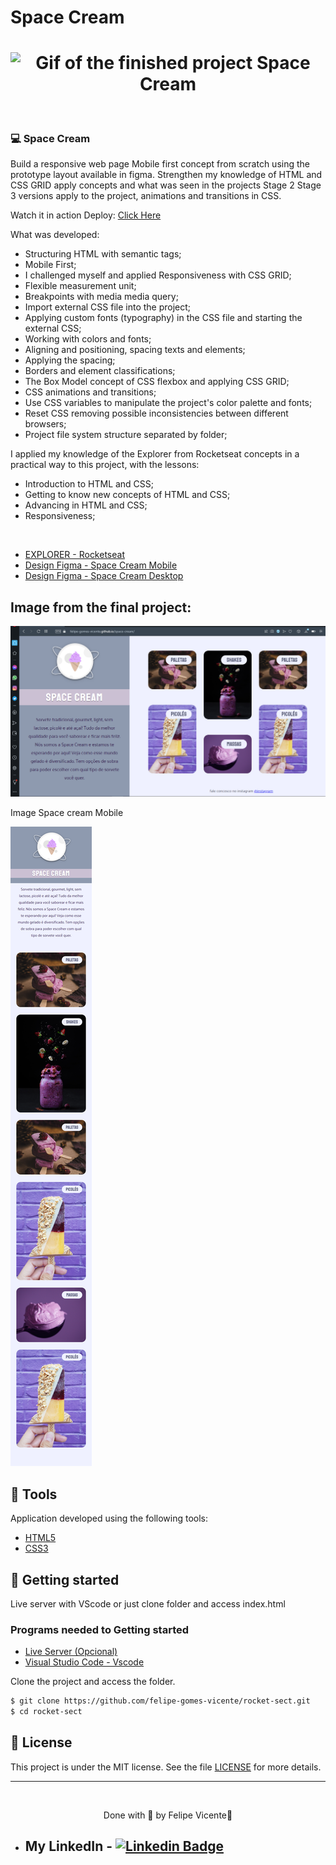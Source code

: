 # Space Cream

<h1 align="center">
    <img alt="Gif of the finished project Space Cream" title="gif" src="./assets/space-cream.gif" />
</h1>

<br>

### 💻 Space Cream

Build a responsive web page Mobile first concept from scratch using the prototype 
layout available in figma.
Strengthen my knowledge of HTML and CSS GRID apply concepts and what was seen in
the projects Stage 2 Stage 3 versions apply to the project, animations and transitions 
in CSS.

Watch it in action Deploy: [Click Here](https://felipe-gomes-vicente.github.io/space-cream//)

What was developed:

- Structuring HTML with semantic tags;
- Mobile First;
- I challenged myself and applied Responsiveness with CSS GRID;
- Flexible measurement unit;
- Breakpoints with media media query;
- Import external CSS file into the project;
- Applying custom fonts (typography) in the CSS file and starting the external CSS;
- Working with colors and fonts;
- Aligning and positioning, spacing texts and elements;
- Applying the spacing;
- Borders and element classifications;
- The Box Model concept of CSS flexbox and applying CSS GRID;
- CSS animations and transitions;
- Use CSS variables to manipulate the project's color palette and fonts;
- Reset CSS removing possible inconsistencies between different browsers;
- Project file system structure separated by folder;

I applied my knowledge of the Explorer from Rocketseat concepts in a practical way 
to this project, with the lessons:

- Introduction to HTML and CSS;
- Getting to know new concepts of HTML and CSS;
- Advancing in HTML and CSS;
- Responsiveness;
  
<br />

- [EXPLORER - Rocketseat](https://www.rocketseat.com.br/explorer)
- [Design Figma - Space Cream Mobile](https://www.figma.com/file/drBBktNRdtCIUiN4cZk4yo?node-id=0:1)
- [Design Figma - Space Cream Desktop](https://www.figma.com/file/pddZCuQIRLjk5dEHQ4L4YR?node-id=0:1)

## Image from the final project:
 <img alt="Print Space cream" title=" Landing page" src="./assets/space-cream.png" />

 <br />

 <p>Image Space cream Mobile</p>
<img alt="Print Space cream mobile" title=" Landing page" src="./assets/space-cream-mobile.png" />


## 🧪 Tools

Application developed using the following tools:

- [HTML5](https://www.w3schools.com/html/default.asp)
- [CSS3](https://www.w3schools.com/css/default.asp)

## 🚀 Getting started

Live server with VScode or just clone folder and access index.html

### Programs needed to Getting started

- [Live Server (Opcional)](https://marketplace.visualstudio.com/items?itemName=ritwickdey.LiveServer)
- [Visual Studio Code - Vscode](https://code.visualstudio.com/)

Clone the project and access the folder.

```bash
$ git clone https://github.com/felipe-gomes-vicente/rocket-sect.git
$ cd rocket-sect
```

## 📝 License

This project is under the MIT license. See the file [LICENSE](LICENSE.md) for more details.

---

&nbsp;

<p align="center">Done with 💜 by Felipe Vicente👋</p>

- ## My LinkedIn - [![Linkedin Badge](https://img.shields.io/badge/-FelipeVicente-blue?style=flat-square&logo=Linkedin&logoColor=white&link=https://www.linkedin.com/in/felipe-gomes-vicente/)](https://www.linkedin.com/in/felipe-gomes-vicente/)
